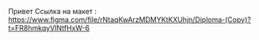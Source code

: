 Привет
Ссылка на макет :
https://www.figma.com/file/rNtaqKwArzMDMYKtKXUhjn/Diploma-(Copy)?t=FR8hmkqyVINtfHxW-6
